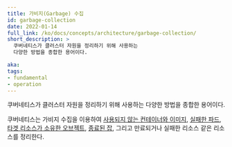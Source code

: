 ```yaml
---
title: 가비지(Garbage) 수집
id: garbage-collection
date: 2022-01-14
full_link: /ko/docs/concepts/architecture/garbage-collection/
short_description: >
  쿠버네티스가 클러스터 자원을 정리하기 위해 사용하는
  다양한 방법을 종합한 용어이다.

aka:
tags:
- fundamental
- operation
---
```


쿠버네티스가 클러스터 자원을 정리하기 위해 사용하는
다양한 방법을 종합한 용어이다.

<!--more-->

쿠버네티스는 가비지 수집을 이용하여
[사용되지 않는 컨테이너와 이미지](/ko/docs/concepts/architecture/garbage-collection/#containers-images),
[실패한 파드](/ko/docs/concepts/workloads/pods/pod-lifecycle/#pod-garbage-collection),
[타겟 리소스가 소유한 오브젝트](/docs/concepts/overview/working-with-objects/owners-dependents/),
[종료된 잡](/ko/docs/concepts/workloads/controllers/ttlafterfinished/), 그리고
만료되거나 실패한 리소스 같은 리소스를 정리한다.


